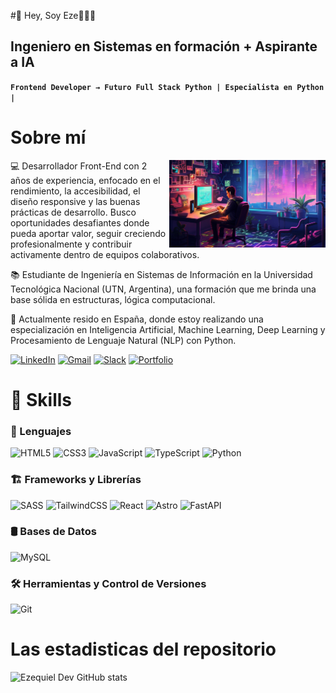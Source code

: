  #👋 Hey, Soy Eze👨🏻‍💻

## Ingeniero en Sistemas en formación + Aspirante a IA
**`Frontend Developer → Futuro Full Stack Python | Especialista en Python |`**


<h1>Sobre mí</h1>
<img align="right"width=250px src="img-portfolio.jpg" alt="Imágen Portafolio">
<p>
💻 Desarrollador Front-End con 2 años de experiencia, enfocado en el rendimiento, la accesibilidad, el diseño responsive y las buenas prácticas de desarrollo. Busco oportunidades desafiantes donde pueda aportar valor, seguir creciendo profesionalmente y contribuir activamente dentro de equipos colaborativos.

</p>

<p> 
  📚 Estudiante de Ingeniería en Sistemas de Información en la Universidad Tecnológica Nacional (UTN, Argentina), una formación que me brinda una base sólida en estructuras, lógica computacional.
</p>

<p>
 
🧠 Actualmente resido en España, donde estoy realizando una especialización en Inteligencia Artificial, Machine Learning, Deep Learning y Procesamiento de Lenguaje Natural (NLP) con Python.
</p>

[![LinkedIn](https://img.shields.io/badge/linkedin-%230077B5.svg?style=for-the-badge&logo=linkedin&logoColor=white)](www.linkedin.com/in/ezequiel-suarez-dev)
[![Gmail](https://img.shields.io/badge/Gmail-D14836?style=for-the-badge&logo=gmail&logoColor=white)](mailto:ezequielsuarez.dev@gmail.com)
[![Slack](https://img.shields.io/badge/Slack-4A154B?style=for-the-badge&logo=slack&logoColor=white)](https://ezequiel-dev.slack.com/archives/C076K6KB4AF)
[![Portfolio](https://img.shields.io/badge/Portfolio-%20Ezequiel%20Suárez-%230077B5?style=for-the-badge&logo=google-chrome&logoColor=white)](https://www.ezequielsuarez-dev.com/)

# 🚀 Skills

### 📝 Lenguajes  
![HTML5](https://img.shields.io/badge/html5-%23E34F26.svg?style=for-the-badge&logo=html5&logoColor=white)
![CSS3](https://img.shields.io/badge/css3-%231572B6.svg?style=for-the-badge&logo=css3&logoColor=white)
![JavaScript](https://img.shields.io/badge/javascript-%23323330.svg?style=for-the-badge&logo=javascript&logoColor=%23F7DF1E)
![TypeScript](https://img.shields.io/badge/typescript-%23007ACC.svg?style=for-the-badge&logo=typescript&logoColor=white)
![Python](https://img.shields.io/badge/python-3670A0?style=for-the-badge&logo=python&logoColor=ffdd54)

### 🏗️ Frameworks y Librerías 
![SASS](https://img.shields.io/badge/SASS-hotpink.svg?style=for-the-badge&logo=SASS&logoColor=white)
![TailwindCSS](https://img.shields.io/badge/tailwindcss-%2338B2AC.svg?style=for-the-badge&logo=tailwind-css&logoColor=white)
![React](https://img.shields.io/badge/react-%2320232a.svg?style=for-the-badge&logo=react&logoColor=%2361DAFB)
![Astro](https://img.shields.io/badge/astro-%232C2052.svg?style=for-the-badge&logo=astro&logoColor=white)
![FastAPI](https://img.shields.io/badge/FastAPI-005571?style=for-the-badge&logo=fastapi)

### 🛢️ Bases de Datos  
![MySQL](https://img.shields.io/badge/mysql-4479A1.svg?style=for-the-badge&logo=mysql&logoColor=white)

### 🛠️ Herramientas y Control de Versiones  
![Git](https://img.shields.io/badge/Git-F05032?style=for-the-badge&logo=git&logoColor=white)

# Las estadisticas del repositorio
![Ezequiel Dev GitHub stats](https://github-readme-stats.vercel.app/api?username=ezequiel-dev93&show_icons=true&theme=transparent)
